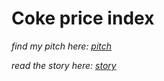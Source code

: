 # Coke price index

*find my pitch here: [pitch](https://docs.google.com/document/d/1oPNbaKK-7gtwbmfzKv-AIhE520_POGJdWGrdhawJWnA/edit?usp=sharing)*

*read the story here: [story](https://xinyitu.github.io/coke-price-index/)*


 
